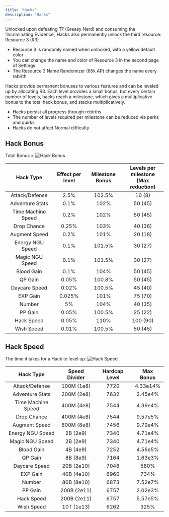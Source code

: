 ```yaml
---
title: "Hacks"
description: "Hacks"
---
```


Unlocked upon defeating T7 (Greasy Nerd) and consuming the ‘Incriminating Evidence’, Hacks also permanently unlock the third resource: Resource 3 (R3)

- Resource 3 is randomly named when unlocked, with a yellow default color
- You can change the name and color of Resource 3 in the second page of Settings
- The Resource 3 Name Randomizer (85k AP) changes the name every rebirth

Hacks provide permanent bonuses to various features and can be leveled up by allocating R3. Each level provides a small bonus, but every certain number of levels, hacks reach a milestone, which gives a multiplicative bonus to the total hack bonus, and stacks multiplicatively.

- Hacks persist all progress through rebirths
- The number of levels required per milestone can be reduced via perks and quirks
- Hacks do not affect Normal difficulty

## Hack Bonus

Total Bonus = ![Hack Bonus](/ngu-guide/hackBonus.png)

| Hack Type          | Effect per level | Milestone Bonus | Levels per milestone <br> (Max reduction) |
| :----------------: | :--------------: | :-------------: | :---------------------------------------: |
| Attack/Defense     | 2.5%             | 102.5%          | 10 (8)                                    |
| Adventure Stats    | 0.1%             | 102%            | 50 (45)                                   |
| Time Machine Speed | 0.2%             | 102%            | 50 (45)                                   |
| Drop Chance        | 0.25%            | 103%            | 40 (36)                                   |
| Augment Speed      | 0.2%             | 101%            | 20 (18)                                   |
| Energy NGU Speed   | 0.1%             | 101.5%          | 30 (27)                                   |
| Magic NGU Speed    | 0.1%             | 101.5%          | 30 (27)                                   |
| Blood Gain         | 0.1%             | 104%            | 50 (45)                                   |
| QP Gain            | 0.05%            | 100.8%          | 50 (45)                                   |
| Daycare Speed      | 0.02%            | 100.5%          | 45 (40)                                   |
| EXP Gain           | 0.025%           | 101%            | 75 (70)                                   |
| Number             | 5%               | 104%            | 40 (35)                                   |
| PP Gain            | 0.05%            | 100.5%          | 25 (22)                                   |
| Hack Speed         | 0.05%            | 110%            | 100 (90)                                  |
| Wish Speed         | 0.01%            | 100.5%          | 50 (45)                                   |

## Hack Speed

The time it takes for a Hack to level up: ![Hack Speed](/ngu-guide/hackSpeed.png)

| Hack Type          | Speed Divider | Hardcap Level | Max Bonus |
| :----------------: | :-----------: | :-----------: | :-------: |
| Attack/Defense     | 100M (1e8)    | 7720          | 4.33e14%  |
| Adventure Stats    | 200M (2e8)    | 7632          | 2.45e4%   |
| Time Machine Speed | 400M (4e8)    | 7544          | 4.39e4%   |
| Drop Chance        | 400M (4e8)    | 7544          | 9.57e5%   |
| Augment Speed      | 800M (8e8)    | 7456          | 9.79e4%   |
| Energy NGU Speed   | 2B (2e9)      | 7340          | 4.71e4%   |
| Magic NGU Speed    | 2B (2e9)      | 7340          | 4.71e4%   |
| Blood Gain         | 4B (4e9)      | 7252          | 4.56e5%   |
| QP Gain            | 8B (8e9)      | 7164          | 1.63e3%   |
| Daycare Speed      | 20B (2e10)    | 7048          | 580%      |
| EXP Gain           | 40B (4e10)    | 6960          | 734%      |
| Number             | 80B (8e10)    | 6873          | 7.52e7%   |
| PP Gain            | 200B (2e11)   | 6757          | 2.02e3%   |
| Hack Speed         | 200B (2e11)   | 6757          | 5.57e5%   |
| Wish Speed         | 10T (1e13)    | 6262          | 325%      |
